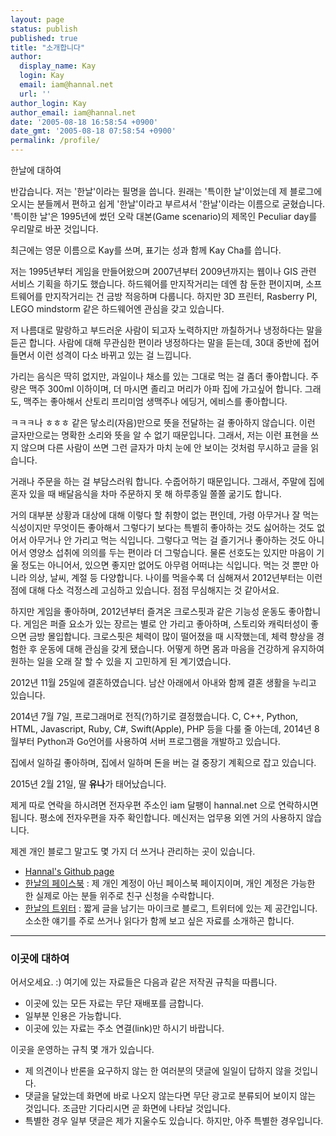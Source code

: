 ```yaml
---
layout: page
status: publish
published: true
title: "소개합니다"
author:
  display_name: Kay
  login: Kay
  email: iam@hannal.net
  url: ''
author_login: Kay
author_email: iam@hannal.net
date: '2005-08-18 16:58:54 +0900'
date_gmt: '2005-08-18 07:58:54 +0900'
permalink: /profile/
---
```


한날에 대하여

반갑습니다. 저는 '한날'이라는 필명을 씁니다. 원래는 '특이한 날'이었는데 제 블로그에 오시는 분들께서 편하고 쉽게 '한날'이라고 부르셔서 '한날'이라는 이름으로 굳혔습니다. '특이한 날'은 1995년에 썼던 오락 대본(Game scenario)의 제목인 Peculiar day를 우리말로 바꾼 것입니다.

최근에는 영문 이름으로 Kay를 쓰며, 표기는 성과 함께 Kay Cha를 씁니다.

저는 1995년부터 게임을 만들어왔으며 2007년부터 2009년까지는 웹이나 GIS 관련 서비스 기획을 하기도 했습니다. 하드웨어를 만지작거리는 데엔 참 둔한 편이지며, 소프트웨어를 만지작거리는 건 금방 적응하며 다룹니다. 하지만 3D 프린터, Rasberry PI, LEGO mindstorm 같은 하드웨어엔 관심을 갖고 있습니다.

저 나름대로 말랑하고 부드러운 사람이 되고자 노력하지만 까칠하거나 냉정하다는 말을 듣곤 합니다. 사람에 대해 무관심한 편이라 냉정하다는 말을 듣는데, 30대 중반에 접어들면서 이런 성격이 다소 바뀌고 있는 걸 느낍니다.

가리는 음식은 딱히 없지만, 과일이나 채소를 있는 그대로 먹는 걸 좀더 좋아합니다. 주량은 맥주 300ml 이하이며, 더 마시면 졸리고 머리가 아파 집에 가고싶어 합니다. 그래도, 맥주는 좋아해서 산토리 프리미엄 생맥주나 에딩거, 에비스를 좋아합니다.

ㅋㅋㅋ나 ㅎㅎㅎ 같은 닿소리(자음)만으로 뜻을 전달하는 걸 좋아하지 않습니다. 이런 글자만으로는 명확한 소리와 뜻을 알 수 없기 때문입니다. 그래서, 저는 이런 표현을 쓰지 않으며 다른 사람이 쓰면 그런 글자가 마치 눈에 안 보이는 것처럼 무시하고 글을 읽습니다.

거래나 주문을 하는 걸 부담스러워 합니다. 수줍어하기 때문입니다. 그래서, 주말에 집에 혼자 있을 때 배달음식을 차마 주문하지 못 해 하루종일 쫄쫄 굶기도 합니다.

거의 대부분 상황과 대상에 대해 이렇다 할 취향이 없는 편인데, 가령 아무거나 잘 먹는 식성이지만 무엇이든 좋아해서 그렇다기 보다는 특별히 좋아하는 것도 싫어하는 것도 없어서 아무거나 안 가리고 먹는 식입니다. 그렇다고 먹는 걸 즐기거나 좋아하는 것도 아니어서 영양소 섭취에 의의를 두는 편이라 더 그렇습니다. 물론 선호도는 있지만 마음이 기울 정도는 아니어서, 있으면 좋지만 없어도 아무렴 어떠냐는 식입니다. 먹는 것 뿐만 아니라 의상, 날씨, 계절 등 다양합니다. 나이를 먹을수록 더 심해져서 2012년부터는 이런 점에 대해 다소 걱정스레 고심하고 있습니다. 점점 무심해지는 것 같아서요.

하지만 게임을 좋아하며, 2012년부터 즐겨온 크로스핏과 같은 기능성 운동도 좋아합니다. 게임은 퍼즐 요소가 있는 장르는 별로 안 가리고 좋아하며, 스토리와 캐릭터성이 좋으면 금방 몰입합니다. 크로스핏은 체력이 많이 떨어졌을 때 시작했는데, 체력 향상을 경험한 후 운동에 대해 관심을 갖게 됐습니다. 어떻게 하면 몸과 마음을 건강하게 유지하여 원하는 일을 오래 잘 할 수 있을 지 고민하게 된 계기였습니다.

2012년 11월 25일에 결혼하였습니다. 남산 아래에서 아내와 함께 결혼 생활을 누리고 있습니다.

2014년 7월 7일, 프로그래머로 전직(?)하기로 결정했습니다. C, C++, Python, HTML, Javascript, Ruby, C#, Swift(Apple), PHP 등을 다룰 줄 아는데, 2014년 8월부터 Python과 Go언어를 사용하여 서버 프로그램을 개발하고 있습니다.

집에서 일하길 좋아하며, 집에서 일하며 돈을 버는 걸 중장기 계획으로 잡고 있습니다.

2015년 2월 21일, 딸 **유나**가 태어났습니다.

제게 따로 연락을 하시려면 전자우편 주소인 iam 달팽이 hannal.net 으로 연락하시면 됩니다. 평소에 전자우편을 자주 확인합니다. 메신저는 업무용 외엔 거의 사용하지 않습니다.

제겐 개인 블로그 말고도 몇 가지 더 쓰거나 관리하는 곳이 있습니다.

- [Hannal's Github page](http://github.com/hannal)
- [한날의 페이스북](http://fb.com/hello.kaycha) : 제 개인 계정이 아닌 페이스북 페이지이며, 개인 계정은 가능한 한 실제로 아는 분들 위주로 친구 신청을 수락합니다.</li>
- [한날의 트위터](http://twitter.com/hannal) : 짧게 글을 남기는 마이크로 블로그, 트위터에 있는 제 공간입니다. 소소한 얘기를 주로 쓰거나 읽다가 함께 보고 싶은 자료를 소개하곤 합니다.


----

### 이곳에 대하여

어서오세요. :) 여기에 있는 자료들은 다음과 같은 저작권 규칙을 따릅니다.

- 이곳에 있는 모든 자료는 무단 재배포를 금합니다.
- 일부분 인용은 가능합니다.
- 이곳에 있는 자료는 주소 연결(link)만 하시기 바랍니다.

이곳을 운영하는 규칙 몇 개가 있습니다.

- 제 의견이나 반론을 요구하지 않는 한 여러분의 댓글에 일일이 답하지 않을 것입니다.
- 댓글을 달았는데 화면에 바로 나오지 않는다면 무단 광고로 분류되어 보이지 않는 것입니다. 조금만 기다리시면 곧 화면에 나타날 것입니다.
- 특별한 경우 일부 댓글은 제가 지울수도 있습니다. 하지만, 아주 특별한 경우입니다.
